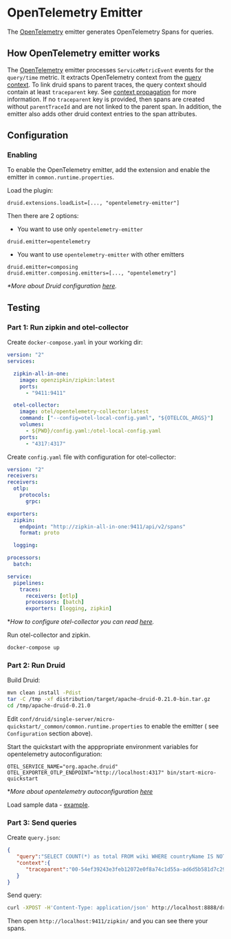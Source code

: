 <!--
  ~ Licensed to the Apache Software Foundation (ASF) under one
  ~ or more contributor license agreements.  See the NOTICE file
  ~ distributed with this work for additional information
  ~ regarding copyright ownership.  The ASF licenses this file
  ~ to you under the Apache License, Version 2.0 (the
  ~ "License"); you may not use this file except in compliance
  ~ with the License.  You may obtain a copy of the License at
  ~
  ~   http://www.apache.org/licenses/LICENSE-2.0
  ~
  ~ Unless required by applicable law or agreed to in writing,
  ~ software distributed under the License is distributed on an
  ~ "AS IS" BASIS, WITHOUT WARRANTIES OR CONDITIONS OF ANY
  ~ KIND, either express or implied.  See the License for the
  ~ specific language governing permissions and limitations
  ~ under the License.
  -->

# OpenTelemetry Emitter

The [OpenTelemetry](https://opentelemetry.io/) emitter generates OpenTelemetry Spans for queries.

## How OpenTelemetry emitter works

The [OpenTelemetry](https://opentelemetry.io/) emitter processes `ServiceMetricEvent` events for the `query/time`
metric. It extracts OpenTelemetry context from
the [query context](https://druid.apache.org/docs/latest/querying/query-context.html). To link druid spans to parent
traces, the query context should contain at least `traceparent` key.
See [context propagation](https://www.w3.org/TR/trace-context/) for more information. If no `traceparent` key is
provided, then spans are created without `parentTraceId` and are not linked to the parent span. In addition, the emitter
also adds other druid context entries to the span attributes.

## Configuration

### Enabling

To enable the OpenTelemetry emitter, add the extension and enable the emitter in `common.runtime.properties`.

Load the plugin:

```properties
druid.extensions.loadList=[..., "opentelemetry-emitter"]
```

Then there are 2 options:

* You want to use only `opentelemetry-emitter`

```properties
druid.emitter=opentelemetry
```

* You want to use `opentelemetry-emitter` with other emitters

```properties
druid.emitter=composing
druid.emitter.composing.emitters=[..., "opentelemetry"]
```

_*More about Druid configuration [here](https://druid.apache.org/docs/latest/configuration/index.html)._

## Testing

### Part 1: Run zipkin and otel-collector

Create `docker-compose.yaml` in your working dir:

```yaml
version: "2"
services:

  zipkin-all-in-one:
    image: openzipkin/zipkin:latest
    ports:
      - "9411:9411"

  otel-collector:
    image: otel/opentelemetry-collector:latest
    command: ["--config=otel-local-config.yaml", "${OTELCOL_ARGS}"]
    volumes:
      - ${PWD}/config.yaml:/otel-local-config.yaml
    ports:
      - "4317:4317"
```

Create `config.yaml` file with configuration for otel-collector:

```yaml
version: "2"
receivers:
receivers:
  otlp:
    protocols:
      grpc:

exporters:
  zipkin:
    endpoint: "http://zipkin-all-in-one:9411/api/v2/spans"
    format: proto

  logging:

processors:
  batch:

service:
  pipelines:
    traces:
      receivers: [otlp]
      processors: [batch]
      exporters: [logging, zipkin]
```

*_How to configure otel-collector you can read [here](https://opentelemetry.io/docs/collector/configuration/)._

Run otel-collector and zipkin.

```bash
docker-compose up
```

### Part 2: Run Druid

Build Druid:

```bash
mvn clean install -Pdist
tar -C /tmp -xf distribution/target/apache-druid-0.21.0-bin.tar.gz
cd /tmp/apache-druid-0.21.0
```

Edit `conf/druid/single-server/micro-quickstart/_common/common.runtime.properties` to enable the emitter (
see `Configuration` section above).

Start the quickstart with the apppropriate environment variables for opentelemetry autoconfiguration:

```
OTEL_SERVICE_NAME="org.apache.druid" OTEL_EXPORTER_OTLP_ENDPOINT="http://localhost:4317" bin/start-micro-quickstart
```

*_More about opentelemetry
autoconfiguration [here](https://github.com/open-telemetry/opentelemetry-java/tree/main/sdk-extensions/autoconfigure)_

Load sample data - [example](https://druid.apache.org/docs/latest/tutorials/index.html#step-4-load-data).

### Part 3: Send queries

Create `query.json`:

```json
{
   "query":"SELECT COUNT(*) as total FROM wiki WHERE countryName IS NOT NULL",
   "context":{
      "traceparent":"00-54ef39243e3feb12072e0f8a74c1d55a-ad6d5b581d7c29c1-01"
   }
}
```

Send query:

```bash
curl -XPOST -H'Content-Type: application/json' http://localhost:8888/druid/v2/sql/ -d @query.json
```

Then open `http://localhost:9411/zipkin/` and you can see there your spans.